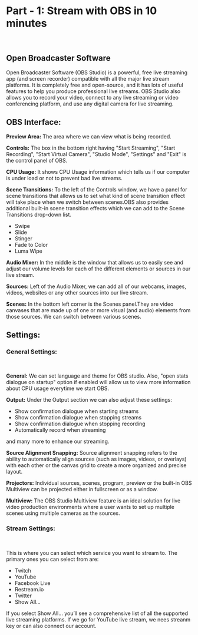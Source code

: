 # Part - 1: Stream with OBS in 10 minutes
<br>

## Open Broadcaster Software

Open Broadcaster Software (OBS Studio) is a powerful, free live streaming app (and screen recorder) compatible with all the major live stream platforms. It is completely free and open-source, and it has lots of useful features to help you produce professional live streams. OBS Studio also allows you to record your video, connect to any live streaming or video conferencing platform, and use any digital camera for live streaming.

## OBS Interface:

**Preview Area:** The area where we can view what is being recorded.

**Controls:** The box in the bottom right having "Start Streaming", "Start Recording", "Start Virtual Camera", "Studio Mode", "Settings" and "Exit" is the control panel of OBS.

**CPU Usage:** It shows CPU Usage information which tells us if our computer is under load or not to prevent bad live streams.

**Scene Transitions:** To the left of the Controls window, we have a panel for scene transitions that allows us to set what kind of scene transition effect will take place when we switch between scenes.OBS also provides additional built-in scene transition effects which we can add to the Scene Transitions drop-down list.

- Swipe
- Slide
- Stinger
- Fade to Color
- Luma Wipe

**Audio Mixer:** In the middle is the window that allows us to easily see and adjust our volume levels for each of the different elements or sources in our live stream.

**Sources:** Left of the Audio Mixer, we can add all of our webcams, images, videos, websites or any other sources into our live stream.

**Scenes:** In the bottom left corner is the Scenes panel.They are video canvases that are made up of one or more visual (and audio) elements from those sources. We can switch between various scenes.

## Settings:

### General Settings:
<br>

**General:** We can set language and theme for OBS studio. Also, "open stats dialogue on startup" option if enabled will allow us to view more information about CPU usage everytime we start OBS.

**Output:** Under the Output section we can also adjust these settings:

- Show confirmation dialogue when starting streams
- Show confirmation dialogue when stopping streams
- Show confirmation dialogue when stopping recording
- Automatically record when streaming

and many more to enhance our streaming.

**Source Alignment Snapping:** Source alignment snapping refers to the ability to automatically align sources (such as images, videos, or overlays) with each other or the canvas grid to create a more organized and precise layout.

**Projectors:** Individual sources, scenes, program, preview or the built-in OBS Multiview can be projected either in fullscreen or as a window.

**Multiview:** The OBS Studio Multiview feature is an ideal solution for live video production environments where a user wants to set up multiple scenes using multiple cameras as the sources.
<br>
### Stream Settings:
<br>

This is where you can select which service you want to stream to. The primary ones you can select from are:

- Twitch
- YouTube
- Facebook Live
- Restream.io
- Twitter
- Show All… 

If you select Show All… you’ll see a comprehensive list of all the supported live streaming platforms. If we go for YouTube live stream, we nees streanm key or can also connect our account.

